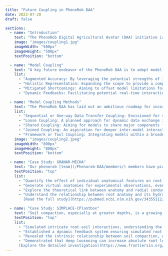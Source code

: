 ```yaml
---
title: "Future Coupling in PhenoRob DAA"
date: 2023-07-28
draft: false

sections:  
  - name: "Introduction"
    text: "The PhenoRob Digital Agricultural Avatar (DAA) initiative is poised to redefine the boundaries of agronomic understanding. At this foundational stage, the DAA project envisions harnessing the power of coupling to bridge the complexities of crop modeling. From the nuanced molecular interactions within plant cells to vast regional climate patterns, the plan is to use coupling as an essential strategy in the DAA framework. By aiming to integrate various models in the future, the DAA aspires to offer a more comprehensive and accurate digital twin of the crop ecosystem."
    image: "images/coupling1.jpg"
    imageWidth: "500px"
    imageHeight: "500px"
    textPosition: "bottom"

  - name: "Model Coupling"
    text: "A key future endeavor of the PhenoRob DAA is to adopt model coupling. While specific implementations are still on the horizon, the goal is to amalgamate different models, ensuring the digital twin effectively represents the vast agronomic system. Through planned coupling techniques, the DAA aims to achieve several key benefits:"
    list:
      - "Augmented Accuracy: By leveraging the potential strengths of individual models for enhanced precision."
      - "Holistic Representation: Expanding the scope to provide a comprehensive view as envisioned by the DAA project."
      - "Mitigated Shortcomings: Aiming to offset model limitations for a robust digital representation."
      - "Dynamic Feedbacks: Facilitating potential real-time interactions for enriched simulations."

  - name: "Model Coupling Methods"
    text: "The PhenoRob DAA has laid out an ambitious roadmap for incorporating various coupling methods to ensure seamless integration of models. While these techniques are part of the project's future aspirations, they are foundational to the DAA's goal of creating an accurate digital twin."
    list:
      - "Sequential or One-way Data Transfer Coupling: Envisioned for simpler interactions within the DAA framework."
      - "Loose Coupling: A planned approach for dynamic data exchange in the DAA's multi-model setup."
      - "Shared Coupling: Aiming for models to share major components for deeper integration within DAA."
      - "Joined Coupling: An aspiration for deeper inter-model interactions to enhance simulation accuracy."
      - "Framework or Tool Coupling: Integrating models within a broader DAA framework for a seamless digital representation is a key objective."
    image: "images/coupling2.jpeg"
    imageWidth: "800px"
    imageHeight: "800px"
    textPosition: "bottom"

  - name: "Case Study: GRANAR-MECHA"
    text: "Our phenorob [team](/Phenorob-DAA/members/) members have pioneered this understanding by coupling [GRANAR](/Phenorob-DAA/granar/) and [MECHA](/Phenorob-DAA/mecha/), two computational tools that, when combined, offer a holistic view of root anatomy and hydraulics. The coupling of GRANAR, a computational tool designed to generate digital versions of monocotyledon root     anatomical networks, with MECHA, a model estimating root hydraulic properties, has been transformative. This combination has empowered researchers to:"
    textPosition: "top"
    list:
      - "Quantify the effect of individual anatomical features on root's radial conductivity."
      - "Generate virtual anatomies for experimental observations, even those not observed, to estimate corresponding radial conductivities."
      - "Explore the theoretical link between anatomy and radial conductivity, assessing the functional importance of individual anatomical properties."
      - "Understand the relationship between root anatomy and its hydraulic properties, crucial for enhancing crop resilience in changing environmental conditions.
        [Read the full study](https://pubmed.ncbi.nlm.nih.gov/34355112/)"

  - name: "Case Study: SIMPLACE-CPlantbox"
    text: "Soil compaction, especially at greater depths, is a growing concern in modern agriculture. To address this, our team have innovatively coupled [SIMPLACE](/Phenorob-DAA/simplace/) with [CPlantbox](/Phenorob-DAA/cplantbox/), providing groundbreaking insights into the implications of deep soil compaction and its effects on plant growth. By integrating SIMPLACE, a process-based model focusing on crop-level dynamics, with CRootbox, a detailed root architectural model, our [team](/Phenorob-DAA/members/) has:"
    textPosition: "top"
    list:
      - "Simulated intricate root-soil interactions, understanding the implications of deep soil compaction."
      - "Established a dynamic feedback system ensuring simulated root density is influenced by a myriad of factors, from soil properties to carbon allocation from shoots."
      - "Revealed the intrinsic relationship between soil compaction, weather, and crop species, highlighting the magnified implications of soil compaction in warmer, dryer climates."
      - "Demonstrated that deep loosening can increase absolute root length density, crucial for sustainable agricultural practices.
      [Explore the detailed investigation](https://www.frontiersin.org/articles/10.3389/fpls.2022.865188/full)"
---
```

